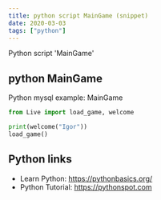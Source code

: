 ```yaml
---
title: python script MainGame (snippet)
date: 2020-03-03
tags: ["python"]
---
```

Python script 'MainGame'


## python MainGame

Python mysql example: MainGame

```python
from Live import load_game, welcome

print(welcome("Igor"))
load_game()

```

## Python links

- Learn Python: https://pythonbasics.org/
- Python Tutorial: https://pythonspot.com
